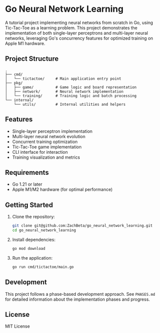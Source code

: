 # Go Neural Network Learning

A tutorial project implementing neural networks from scratch in Go, using Tic-Tac-Toe as a learning problem. This project demonstrates the implementation of both single-layer perceptrons and multi-layer neural networks, leveraging Go's concurrency features for optimized training on Apple M1 hardware.

## Project Structure

```
.
├── cmd/
│   └── tictactoe/     # Main application entry point
├── pkg/
│   ├── game/          # Game logic and board representation
│   ├── network/       # Neural network implementation
│   └── training/      # Training logic and batch processing
└── internal/
    └── utils/         # Internal utilities and helpers
```

## Features

- Single-layer perceptron implementation
- Multi-layer neural network evolution
- Concurrent training optimization
- Tic-Tac-Toe game implementation
- CLI interface for interaction
- Training visualization and metrics

## Requirements

- Go 1.21 or later
- Apple M1/M2 hardware (for optimal performance)

## Getting Started

1. Clone the repository:
   ```bash
   git clone git@github.com:ZachBeta/go_neural_network_learning.git
   cd go_neural_network_learning
   ```

2. Install dependencies:
   ```bash
   go mod download
   ```

3. Run the application:
   ```bash
   go run cmd/tictactoe/main.go
   ```

## Development

This project follows a phase-based development approach. See `PHASES.md` for detailed information about the implementation phases and progress.

## License

MIT License
